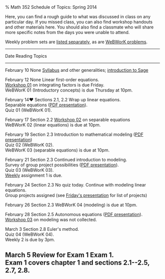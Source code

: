 % Math 352 Schedule of Topics: Spring 2014

Here, you can find a rough guide to what was discussed in class on any
particular day. If you missed class, you can also find workshop handouts
and other materials here. You should also find a classmate who will share
more specific notes from the days you were unable to attend.

Weekly problem sets are [listed separately][weekly], as are [WeBWorK problems][ww]. 

---------------------------------------------------------------------------------------------
Date                Reading                 Topics 
--------------      ---------------------   -------------------------------------------------
February 10         None                    [Syllabus][s] and other generalities; [introduction to Sage][sage]

February 12         None                    Linear first-order equations. <br />
                                            [Workshop 01][w01] on integrating factors is due Friday. <br />
                                            WeBWorK 01 (Introductory concepts) is due Thursday at 10pm.

February 14&hearts; Sections 2.1, 2.2       Wrap up linear equations. <br />
                                            Separable equations ([PDF presentation][d01]). <br />
                                            Quiz 01 (WeBWorK 01).

February 17         Section 2.2             [Workshop 02][w02] on separable equations <br />
                                            WeBWorK 02 (linear equations) is due at 10pm.

February 19         Section 2.3             Introduction to mathematical modeling ([PDF presentation][d02]) <br />
                                            Quiz 02 (WeBWorK 02). <br />
                                            WeBWorK 03 (separable equations) is due at 10pm.

February 21         Section 2.3             Continued introduction to modeling.<br />
                                            Survey of group project possibilities ([PDF presentation][d03]). <br />
                                            Quiz 03 (WeBWorK 03). <br />
                                            [Weekly][weekly] assignment 1 is due. <br />

February 24         Section 2.3             No quiz today. Continue with modeling linear equations.<br />
                                            Group projects assigned (see [Friday's presentation][d03] for list of projects)

February 26         Section 2.3             WeBWorK 04 (modeling) is due at 10pm. <br />                                        
                                            
February 28         Section 2.5             Autonomous equations ([PDF presentation][d04]). <br />
                                            [Workshop 03][w03] on modeling was not collected. <br />

March 3             Section 2.8             Euler's method. <br />
                                            Quiz 04 (WeBWorK 04). <br />
                                            Weekly 2 is due by 3pm.

March 5             Review for Exam 1       **Exam 1**. <br />
                                            Exam 1 covers chapter 1 and sections 2.1--2.5, 2.7, 2.8.
---------------------------------------------------------------------------------------------

[s]: ../syllabus/syllabus.pdf
[ww]: https://webwork.collegeofidaho.edu/webwork2/MAT352_S14/
[weekly]: problems.html
[sage]: ../modules/01/sage.html

[m01]: ../modules/01/Module.html
[m02]: ../modules/02/Module.html
[m03]: ../modules/03/Module.html
[m04]: ../modules/04/Module.html
[m05]: ../modules/05/Module.html
[m06]: ../modules/06/Module.html
[m07]: ../modules/07/Module.html
[m08]: ../modules/08/Module.html
[m09]: ../modules/09/Module.html
[m10]: ../modules/10/Module.html
[m11]: ../modules/11/Module.html
[m12]: ../modules/12/Module.html
[m13]: ../modules/13/Module.html
[m14]: ../modules/14/Module.html
[m15]: ../modules/15/Module.html
[m16]: ../modules/16/Module.html

[w00]: ../workshops/00/Workshop.pdf
[w01]: ../workshops/01/LinearFirstOrderEquations.pdf
[w02]: ../workshops/02/Workshop.pdf
[w03]: ../workshops/03/Workshop.pdf
[w04]: ../workshops/04/Workshop.pdf
[w05]: ../workshops/05/Workshop.pdf
[w06]: ../workshops/06/Workshop.pdf
[w07]: ../workshops/07/Workshop.pdf
[w08]: ../workshops/08/Workshop.pdf
[w09]: ../workshops/09/Workshop.pdf
[w10]: ../workshops/10/Workshop.pdf
[w11]: ../workshops/11/Workshop.pdf
[w12]: ../workshops/12/Workshop.pdf
[w13]: ../workshops/13/Workshop.pdf
[w14]: ../workshops/14/Workshop.pdf
[w15]: ../workshops/15/Workshop.pdf
[w16]: ../workshops/16/Workshop.pdf

[d01]: ../decks/01/Deck.pdf
[d02]: ../decks/02/Deck.pdf
[d03]: ../decks/03/Deck.pdf
[d04]: ../decks/04/Deck.pdf
[d05]: ../decks/05/Deck.pdf
[d06]: ../decks/06/Deck.pdf
[d07]: ../decks/07/Deck.pdf
[d08]: ../decks/08/Deck.pdf
[d09]: ../decks/09/Deck.pdf
[d10]: ../decks/10/Deck.pdf
[d11]: ../decks/11/Deck.pdf
[d12]: ../decks/12/Deck.pdf
[d13]: ../decks/13/Deck.pdf
[d14]: ../decks/14/Deck.pdf
[d15]: ../decks/15/Deck.pdf
[d16]: ../decks/16/Deck.pdf
[d17]: ../decks/17/Deck.pdf
[d18]: ../decks/18/Deck.pdf
[d19]: ../decks/19/Deck.pdf
[d20]: ../decks/20/Deck.pdf
[d21]: ../decks/21/Deck.pdf
[d22]: ../decks/22/Deck.pdf
[d23]: ../decks/23/Deck.pdf
